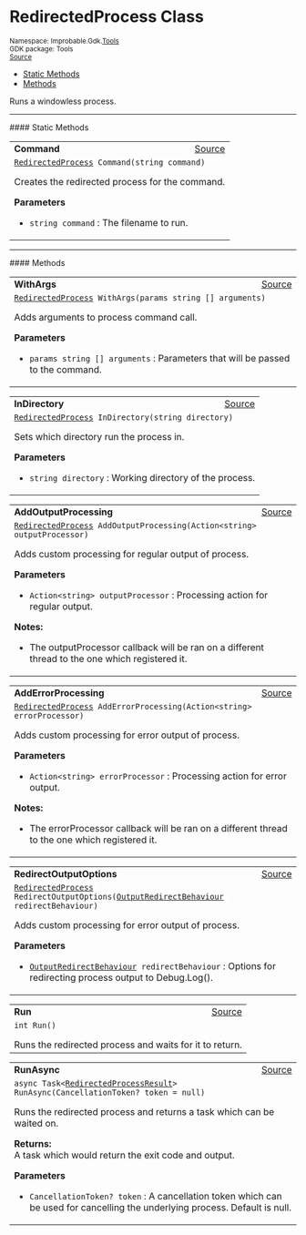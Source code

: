 
# RedirectedProcess Class
<sup>
Namespace: Improbable.Gdk.<a href="{{urlRoot}}/api/tools-index">Tools</a><br/>
GDK package: Tools<br/>
<a href="https://www.github.com/spatialos/gdk-for-unity/blob/6689e30/workers/unity/Packages/io.improbable.gdk.tools/RedirectedProcess.cs/#L51">Source</a>
<style>
a code {
                    padding: 0em 0.25em!important;
}
code {
                    background-color: #ffffff!important;
}
</style>
</sup>
<nav id="pageToc" class="page-toc"><ul><li><a href="#static-methods">Static Methods</a>
<li><a href="#methods">Methods</a>
</ul></nav>

</p>



<p>Runs a windowless process. </p>











</p>
<hr style="width:100%; border-top-color:#d8d8d8" />
#### Static Methods


</p>




<table width="100%">
    <tr>
        <td style="border-right:none"><b>Command</b></td>
        <td style="border-left:none; text-align:right"><a href="https://www.github.com/spatialos/gdk-for-unity/blob/6689e30/workers/unity/Packages/io.improbable.gdk.tools/RedirectedProcess.cs/#L67">Source</a></td>
    </tr>
    <tr>
        <td colspan="2">
<code><a href="{{urlRoot}}/api/tools/redirected-process">RedirectedProcess</a> Command(string command)</code></p>
Creates the redirected process for the command. 


</p>

<b>Parameters</b>

<ul>
<li><code>string command</code> : The filename to run.</li>
</ul>





</td>
    </tr>
</table>





</p>
<hr style="width:100%; border-top-color:#d8d8d8" />
#### Methods


</p>




<table width="100%">
    <tr>
        <td style="border-right:none"><b>WithArgs</b></td>
        <td style="border-left:none; text-align:right"><a href="https://www.github.com/spatialos/gdk-for-unity/blob/6689e30/workers/unity/Packages/io.improbable.gdk.tools/RedirectedProcess.cs/#L77">Source</a></td>
    </tr>
    <tr>
        <td colspan="2">
<code><a href="{{urlRoot}}/api/tools/redirected-process">RedirectedProcess</a> WithArgs(params string [] arguments)</code></p>
Adds arguments to process command call. 


</p>

<b>Parameters</b>

<ul>
<li><code>params string [] arguments</code> : Parameters that will be passed to the command.</li>
</ul>





</td>
    </tr>
</table>


<table width="100%">
    <tr>
        <td style="border-right:none"><b>InDirectory</b></td>
        <td style="border-left:none; text-align:right"><a href="https://www.github.com/spatialos/gdk-for-unity/blob/6689e30/workers/unity/Packages/io.improbable.gdk.tools/RedirectedProcess.cs/#L87">Source</a></td>
    </tr>
    <tr>
        <td colspan="2">
<code><a href="{{urlRoot}}/api/tools/redirected-process">RedirectedProcess</a> InDirectory(string directory)</code></p>
Sets which directory run the process in. 


</p>

<b>Parameters</b>

<ul>
<li><code>string directory</code> : Working directory of the process.</li>
</ul>





</td>
    </tr>
</table>


<table width="100%">
    <tr>
        <td style="border-right:none"><b>AddOutputProcessing</b></td>
        <td style="border-left:none; text-align:right"><a href="https://www.github.com/spatialos/gdk-for-unity/blob/6689e30/workers/unity/Packages/io.improbable.gdk.tools/RedirectedProcess.cs/#L101">Source</a></td>
    </tr>
    <tr>
        <td colspan="2">
<code><a href="{{urlRoot}}/api/tools/redirected-process">RedirectedProcess</a> AddOutputProcessing(Action&lt;string&gt; outputProcessor)</code></p>
Adds custom processing for regular output of process. 


</p>

<b>Parameters</b>

<ul>
<li><code>Action&lt;string&gt; outputProcessor</code> : Processing action for regular output.</li>
</ul>



</p>

<b>Notes:</b>

<ul>
<li>The outputProcessor callback will be ran on a different thread to the one which registered it. </li>
</ul>




</td>
    </tr>
</table>


<table width="100%">
    <tr>
        <td style="border-right:none"><b>AddErrorProcessing</b></td>
        <td style="border-left:none; text-align:right"><a href="https://www.github.com/spatialos/gdk-for-unity/blob/6689e30/workers/unity/Packages/io.improbable.gdk.tools/RedirectedProcess.cs/#L115">Source</a></td>
    </tr>
    <tr>
        <td colspan="2">
<code><a href="{{urlRoot}}/api/tools/redirected-process">RedirectedProcess</a> AddErrorProcessing(Action&lt;string&gt; errorProcessor)</code></p>
Adds custom processing for error output of process. 


</p>

<b>Parameters</b>

<ul>
<li><code>Action&lt;string&gt; errorProcessor</code> : Processing action for error output.</li>
</ul>



</p>

<b>Notes:</b>

<ul>
<li>The errorProcessor callback will be ran on a different thread to the one which registered it. </li>
</ul>




</td>
    </tr>
</table>


<table width="100%">
    <tr>
        <td style="border-right:none"><b>RedirectOutputOptions</b></td>
        <td style="border-left:none; text-align:right"><a href="https://www.github.com/spatialos/gdk-for-unity/blob/6689e30/workers/unity/Packages/io.improbable.gdk.tools/RedirectedProcess.cs/#L125">Source</a></td>
    </tr>
    <tr>
        <td colspan="2">
<code><a href="{{urlRoot}}/api/tools/redirected-process">RedirectedProcess</a> RedirectOutputOptions(<a href="{{urlRoot}}/api/tools/output-redirect-behaviour">OutputRedirectBehaviour</a> redirectBehaviour)</code></p>
Adds custom processing for error output of process. 


</p>

<b>Parameters</b>

<ul>
<li><code><a href="{{urlRoot}}/api/tools/output-redirect-behaviour">OutputRedirectBehaviour</a> redirectBehaviour</code> : Options for redirecting process output to Debug.Log().</li>
</ul>





</td>
    </tr>
</table>


<table width="100%">
    <tr>
        <td style="border-right:none"><b>Run</b></td>
        <td style="border-left:none; text-align:right"><a href="https://www.github.com/spatialos/gdk-for-unity/blob/6689e30/workers/unity/Packages/io.improbable.gdk.tools/RedirectedProcess.cs/#L134">Source</a></td>
    </tr>
    <tr>
        <td colspan="2">
<code>int Run()</code></p>
Runs the redirected process and waits for it to return. 





</td>
    </tr>
</table>


<table width="100%">
    <tr>
        <td style="border-right:none"><b>RunAsync</b></td>
        <td style="border-left:none; text-align:right"><a href="https://www.github.com/spatialos/gdk-for-unity/blob/6689e30/workers/unity/Packages/io.improbable.gdk.tools/RedirectedProcess.cs/#L168">Source</a></td>
    </tr>
    <tr>
        <td colspan="2">
<code>async Task&lt;<a href="{{urlRoot}}/api/tools/redirected-process-result">RedirectedProcessResult</a>&gt; RunAsync(CancellationToken? token = null)</code></p>
Runs the redirected process and returns a task which can be waited on. 
</p><b>Returns:</b></br>A task which would return the exit code and output.

</p>

<b>Parameters</b>

<ul>
<li><code>CancellationToken? token</code> : A cancellation token which can be used for cancelling the underlying process. Default is null.</li>
</ul>





</td>
    </tr>
</table>





